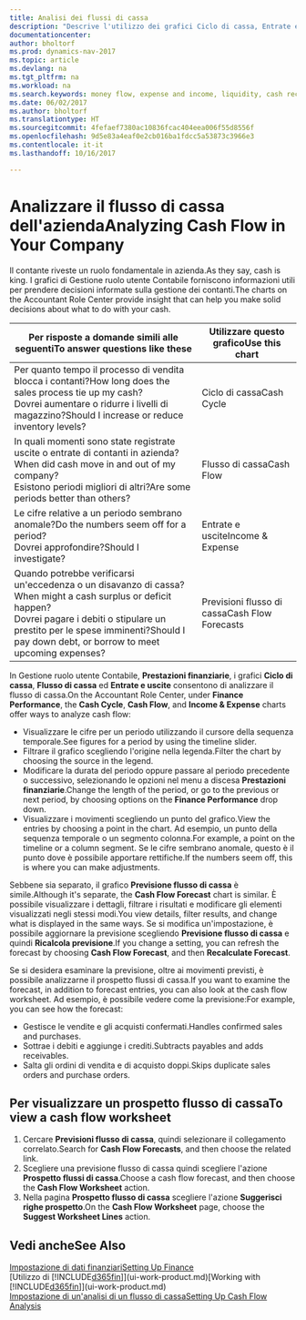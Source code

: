 ```yaml
---
title: Analisi dei flussi di cassa
description: "Descrive l'utilizzo dei grafici Ciclo di cassa, Entrate e uscite, Flusso di cassa e Previsione flusso di cassa per analizzare i flussi di denaro passati e futuri in entrata e in uscita dalla società."
documentationcenter: 
author: bholtorf
ms.prod: dynamics-nav-2017
ms.topic: article
ms.devlang: na
ms.tgt_pltfrm: na
ms.workload: na
ms.search.keywords: money flow, expense and income, liquidity, cash receipts minus cash payments, Cartera
ms.date: 06/02/2017
ms.author: bholtorf
ms.translationtype: HT
ms.sourcegitcommit: 4fefaef7380ac10836fcac404eea006f55d8556f
ms.openlocfilehash: 9d5e83a4eaf0e2cb016ba1fdcc5a53873c3966e3
ms.contentlocale: it-it
ms.lasthandoff: 10/16/2017

---
```

# <a name="analyzing-cash-flow-in-your-company"></a><span data-ttu-id="425d7-103">Analizzare il flusso di cassa dell'azienda</span><span class="sxs-lookup"><span data-stu-id="425d7-103">Analyzing Cash Flow in Your Company</span></span>
<span data-ttu-id="425d7-104">Il contante riveste un ruolo fondamentale in azienda.</span><span class="sxs-lookup"><span data-stu-id="425d7-104">As they say, cash is king.</span></span> <span data-ttu-id="425d7-105">I grafici di Gestione ruolo utente Contabile forniscono informazioni utili per prendere decisioni informate sulla gestione dei contanti.</span><span class="sxs-lookup"><span data-stu-id="425d7-105">The charts on the Accountant Role Center provide insight that can help you make solid decisions about what to do with your cash.</span></span>  

| <span data-ttu-id="425d7-106">Per risposte a domande simili alle seguenti</span><span class="sxs-lookup"><span data-stu-id="425d7-106">To answer questions like these</span></span> | <span data-ttu-id="425d7-107">Utilizzare questo grafico</span><span class="sxs-lookup"><span data-stu-id="425d7-107">Use this chart</span></span> |
| --- | --- |
| <span data-ttu-id="425d7-108">Per quanto tempo il processo di vendita blocca i contanti?</span><span class="sxs-lookup"><span data-stu-id="425d7-108">How long does the sales process tie up my cash?</span></span></br> <span data-ttu-id="425d7-109">Dovrei aumentare o ridurre i livelli di magazzino?</span><span class="sxs-lookup"><span data-stu-id="425d7-109">Should I increase or reduce inventory levels?</span></span> |<span data-ttu-id="425d7-110">Ciclo di cassa</span><span class="sxs-lookup"><span data-stu-id="425d7-110">Cash Cycle</span></span> |
| <span data-ttu-id="425d7-111">In quali momenti sono state registrate uscite o entrate di contanti in azienda?</span><span class="sxs-lookup"><span data-stu-id="425d7-111">When did cash move in and out of my company?</span></span></br> <span data-ttu-id="425d7-112">Esistono periodi migliori di altri?</span><span class="sxs-lookup"><span data-stu-id="425d7-112">Are some periods better than others?</span></span> |<span data-ttu-id="425d7-113">Flusso di cassa</span><span class="sxs-lookup"><span data-stu-id="425d7-113">Cash Flow</span></span> |
| <span data-ttu-id="425d7-114">Le cifre relative a un periodo sembrano anomale?</span><span class="sxs-lookup"><span data-stu-id="425d7-114">Do the numbers seem off for a period?</span></span></br> <span data-ttu-id="425d7-115">Dovrei approfondire?</span><span class="sxs-lookup"><span data-stu-id="425d7-115">Should I investigate?</span></span> |<span data-ttu-id="425d7-116">Entrate e uscite</span><span class="sxs-lookup"><span data-stu-id="425d7-116">Income & Expense</span></span> |
| <span data-ttu-id="425d7-117">Quando potrebbe verificarsi un'eccedenza o un disavanzo di cassa?</span><span class="sxs-lookup"><span data-stu-id="425d7-117">When might a cash surplus or deficit happen?</span></span></br> <span data-ttu-id="425d7-118">Dovrei pagare i debiti o stipulare un prestito per le spese imminenti?</span><span class="sxs-lookup"><span data-stu-id="425d7-118">Should I pay down debt, or borrow to meet upcoming expenses?</span></span> |<span data-ttu-id="425d7-119">Previsioni flusso di cassa</span><span class="sxs-lookup"><span data-stu-id="425d7-119">Cash Flow Forecasts</span></span> |

<span data-ttu-id="425d7-120">In Gestione ruolo utente Contabile, **Prestazioni finanziarie**, i grafici **Ciclo di cassa**, **Flusso di cassa** ed **Entrate e uscite** consentono di analizzare il flusso di cassa.</span><span class="sxs-lookup"><span data-stu-id="425d7-120">On the Accountant Role Center, under **Finance Performance**, the **Cash Cycle**, **Cash Flow**, and **Income & Expense** charts offer ways to analyze cash flow:</span></span>  

* <span data-ttu-id="425d7-121">Visualizzare le cifre per un periodo utilizzando il cursore della sequenza temporale.</span><span class="sxs-lookup"><span data-stu-id="425d7-121">See figures for a period by using the timeline slider.</span></span>  
* <span data-ttu-id="425d7-122">Filtrare il grafico scegliendo l'origine nella legenda.</span><span class="sxs-lookup"><span data-stu-id="425d7-122">Filter the chart by choosing the source in the legend.</span></span>  
* <span data-ttu-id="425d7-123">Modificare la durata del periodo oppure passare al periodo precedente o successivo, selezionando le opzioni nel menu a discesa **Prestazioni finanziarie**.</span><span class="sxs-lookup"><span data-stu-id="425d7-123">Change the length of the period, or go to the previous or next period, by choosing options on the **Finance Performance** drop down.</span></span>  
* <span data-ttu-id="425d7-124">Visualizzare i movimenti scegliendo un punto del grafico.</span><span class="sxs-lookup"><span data-stu-id="425d7-124">View the entries by choosing a point in the chart.</span></span> <span data-ttu-id="425d7-125">Ad esempio, un punto della sequenza temporale o un segmento colonna.</span><span class="sxs-lookup"><span data-stu-id="425d7-125">For example, a point on the timeline or a column segment.</span></span> <span data-ttu-id="425d7-126">Se le cifre sembrano anomale, questo è il punto dove è possibile apportare rettifiche.</span><span class="sxs-lookup"><span data-stu-id="425d7-126">If the numbers seem off, this is where you can make adjustments.</span></span>  

<span data-ttu-id="425d7-127">Sebbene sia separato, il grafico **Previsione flusso di cassa** è simile.</span><span class="sxs-lookup"><span data-stu-id="425d7-127">Although it's separate, the **Cash Flow Forecast** chart is similar.</span></span> <span data-ttu-id="425d7-128">È possibile visualizzare i dettagli, filtrare i risultati e modificare gli elementi visualizzati negli stessi modi.</span><span class="sxs-lookup"><span data-stu-id="425d7-128">You view details, filter results, and change what is displayed in the same ways.</span></span> <span data-ttu-id="425d7-129">Se si modifica un'impostazione, è possibile aggiornare la previsione scegliendo **Previsione flusso di cassa** e quindi **Ricalcola previsione**.</span><span class="sxs-lookup"><span data-stu-id="425d7-129">If you change a setting, you can refresh the forecast by choosing **Cash Flow Forecast**, and then **Recalculate Forecast**.</span></span>

<span data-ttu-id="425d7-130">Se si desidera esaminare la previsione, oltre ai movimenti previsti, è possibile analizzarne il prospetto flussi di cassa.</span><span class="sxs-lookup"><span data-stu-id="425d7-130">If you want to examine the forecast, in addition to forecast entries, you can also look at the cash flow worksheet.</span></span> <span data-ttu-id="425d7-131">Ad esempio, è possibile vedere come la previsione:</span><span class="sxs-lookup"><span data-stu-id="425d7-131">For example, you can see how the forecast:</span></span>

* <span data-ttu-id="425d7-132">Gestisce le vendite e gli acquisti confermati.</span><span class="sxs-lookup"><span data-stu-id="425d7-132">Handles confirmed sales and purchases.</span></span>  
* <span data-ttu-id="425d7-133">Sottrae i debiti e aggiunge i crediti.</span><span class="sxs-lookup"><span data-stu-id="425d7-133">Subtracts payables and adds receivables.</span></span>  
* <span data-ttu-id="425d7-134">Salta gli ordini di vendita e di acquisto doppi.</span><span class="sxs-lookup"><span data-stu-id="425d7-134">Skips duplicate sales orders and purchase orders.</span></span>  

## <a name="to-view-a-cash-flow-worksheet"></a><span data-ttu-id="425d7-135">Per visualizzare un prospetto flusso di cassa</span><span class="sxs-lookup"><span data-stu-id="425d7-135">To view a cash flow worksheet</span></span>
1. <span data-ttu-id="425d7-136">Cercare **Previsioni flusso di cassa**, quindi selezionare il collegamento correlato.</span><span class="sxs-lookup"><span data-stu-id="425d7-136">Search for **Cash Flow Forecasts**, and then choose the related link.</span></span>  
2. <span data-ttu-id="425d7-137">Scegliere una previsione flusso di cassa quindi scegliere l'azione **Prospetto flussi di cassa**.</span><span class="sxs-lookup"><span data-stu-id="425d7-137">Choose a cash flow forecast, and then choose the **Cash Flow Worksheet** action.</span></span>  
3. <span data-ttu-id="425d7-138">Nella pagina **Prospetto flusso di cassa** scegliere l'azione **Suggerisci righe prospetto**.</span><span class="sxs-lookup"><span data-stu-id="425d7-138">On the **Cash Flow Worksheet** page, choose the **Suggest Worksheet Lines** action.</span></span>  

## <a name="see-also"></a><span data-ttu-id="425d7-139">Vedi anche</span><span class="sxs-lookup"><span data-stu-id="425d7-139">See Also</span></span>
[<span data-ttu-id="425d7-140">Impostazione di dati finanziari</span><span class="sxs-lookup"><span data-stu-id="425d7-140">Setting Up Finance</span></span>](finance-setup-finance.md)  
<span data-ttu-id="425d7-141">[Utilizzo di [!INCLUDE[d365fin](includes/d365fin_md.md)]](ui-work-product.md)</span><span class="sxs-lookup"><span data-stu-id="425d7-141">[Working with [!INCLUDE[d365fin](includes/d365fin_md.md)]](ui-work-product.md)</span></span>  
[<span data-ttu-id="425d7-142">Impostazione di un'analisi di un flusso di cassa</span><span class="sxs-lookup"><span data-stu-id="425d7-142">Setting Up Cash Flow Analysis</span></span>](finance-setup-cash-flow-analyses.md)  

